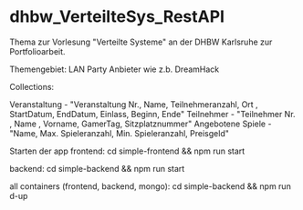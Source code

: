 # dhbw_VerteilteSys_RestAPI

Thema zur Vorlesung "Verteilte Systeme" an der DHBW Karlsruhe zur Portfolioarbeit.

Themengebiet: LAN Party Anbieter wie z.b. DreamHack

Collections:

Veranstaltung - "Veranstaltung Nr., Name, Teilnehmeranzahl, Ort , StartDatum, EndDatum, Einlass, Beginn, Ende"
Teilnehmer - "Teilnehmer Nr. , Name , Vorname, GamerTag, Sitzplatznummer"
Angebotene Spiele - "Name, Max. Spieleranzahl, Min. Spieleranzahl, Preisgeld"

Starten der app
frontend: cd simple-frontend && npm run start

backend: cd simple-backend && npm run start

all containers (frontend, backend, mongo): cd simple-backend && npm run d-up
